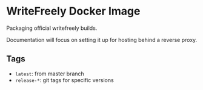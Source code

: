 # WriteFreely Docker Image

Packaging official writefreely builds.

Documentation will focus on setting it up for hosting behind a reverse proxy.

## Tags

- `latest`: from master branch
- `release-*`: git tags for specific versions
